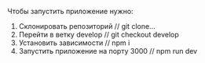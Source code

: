 Чтобы запустить приложение нужно:

1. Склонировать репозиторий // git clone...
2. Перейти в ветку develop // git checkout develop
3. Установить зависимости // npm i
4. Запустить приложение на порту 3000 // npm run dev